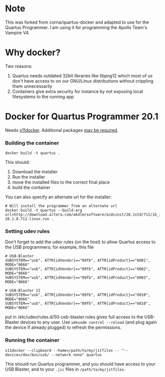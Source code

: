 # Note

This was forked from corna/quartus-docker and adapted to use for the Quartus Programmer.
I am using it for programming the Apollo Team's Vampire V4.

# Why docker?

Two reasons:

1. Quartus needs outdated 32bit libraries like libpng12 which most of us don't have access to on our GNU/Linux distributions without crippling them unnecessarily
2. Containers give extra security for instance by not exposing local filesystems to the running app

# Docker for Quartus Programmer 20.1

Needs [x11docker](https://github.com/mviereck/x11docker). Additional packages [may be required](https://github.com/mviereck/x11docker#dependencies).

### Building the container

```
docker build -t quartus .
```

This should:

1. Download the installer
2. Run the installer
3. move the installed files to the correct final place
4. build the container

You can also specify an alternate url for the installer:

```
# Will install the programmer from an alternate url
docker build -t quartus --build-arg url=http://download.altera.com/akdlm/software/acdsinst/20.1std/711/ib_installers/QuartusProgrammerSetup-20.1.0.711-linux.run .
```

### Setting udev rules

Don't forget to add the udev rules (on the host) to allow Quartus access to the USB programmers; for example, this file

```
# USB-Blaster
SUBSYSTEM=="usb", ATTR{idVendor}=="09fb", ATTR{idProduct}=="6001", MODE="0666"
SUBSYSTEM=="usb", ATTR{idVendor}=="09fb", ATTR{idProduct}=="6002", MODE="0666"
SUBSYSTEM=="usb", ATTR{idVendor}=="09fb", ATTR{idProduct}=="6003", MODE="0666"

# USB-Blaster II
SUBSYSTEM=="usb", ATTR{idVendor}=="09fb", ATTR{idProduct}=="6010", MODE="0666"
SUBSYSTEM=="usb", ATTR{idVendor}=="09fb", ATTR{idProduct}=="6810", MODE="0666"
```

put in /etc/udev/rules.d/50-usb-blaster.rules gives full access to the USB-Blaster devices to any user.
Use `udevadm control --reload` (and plug again the device if already plugged) to refresh the permissions.

### Running the container

```
x11docker --clipboard --home=/path/to/my/jitfiles -- "--device=/dev/bus/usb/ --network none" quartus
```

This should run Quartus programmer, and you should have access to your USB Blaster, and to your `.jic` files in `/path/to/my/jitfiles`.

